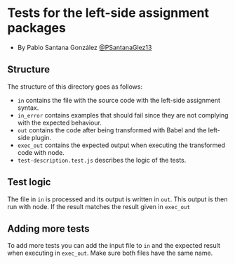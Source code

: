 # Tests for the left-side assignment packages
- By Pablo Santana González [@PSantanaGlez13](https://github.com/PSantanaGlez13)
## Structure
The structure of this directory goes as follows:
- `in` contains the file with the source code with the left-side assignment syntax.
- `in_error` contains examples that should fail since they are not complying with the expected behaviour. 
- `out` contains the code after being transformed with Babel and the left-side plugin.
- `exec_out` contains the expected output when executing the transformed code with node.
- `test-description.test.js` describes the logic of the tests.

## Test logic
The file in `in` is processed and its output is written in `out`. This output is then run with node. If the result matches the result given in `exec_out`

## Adding more tests
To add more tests you can add the input file to `in` and the expected result when executing in `exec_out`. Make sure both files have the same name.